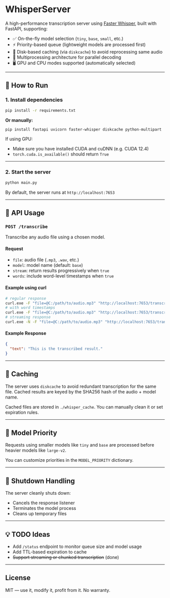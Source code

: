 # WhisperServer

A high-performance transcription server using [Faster Whisper](https://github.com/guillaumekln/faster-whisper), built with FastAPI, supporting:

- ✅ On-the-fly model selection (`tiny`, `base`, `small`, etc.)
- ⚡ Priority-based queue (lightweight models are processed first)
- 💾 Disk-based caching (via `diskcache`) to avoid reprocessing same audio
- 🧠 Multiprocessing architecture for parallel decoding
- 🖥️ GPU and CPU modes supported (automatically selected)

---

## 🚀 How to Run

### 1. Install dependencies

```bash
pip install -r requirements.txt
````

**Or manually:**

```bash
pip install fastapi uvicorn faster-whisper diskcache python-multipart
```

If using GPU:

* Make sure you have installed CUDA and cuDNN (e.g. CUDA 12.4)
* `torch.cuda.is_available()` should return `True`

---

### 2. Start the server

```bash
python main.py
```

By default, the server runs at `http://localhost:7653`

---

## 📡 API Usage

### `POST /transcribe`

Transcribe any audio file using a chosen model.

#### Request

* `file`: audio file (`.mp3`, `.wav`, etc.)
* `model`: model name (default: `base`)
* `stream`: return results progressively when `true`
* `words`: include word-level timestamps when `true`

#### Example using curl

```bash
# regular response
curl.exe -F "file=@C:/path/to/audio.mp3" "http://localhost:7653/transcribe?model=base"
# with word timestamps
curl.exe -F "file=@C:/path/to/audio.mp3" "http://localhost:7653/transcribe?model=base&words=true"
# streaming response
curl.exe -N -F "file=@C:/path/to/audio.mp3" "http://localhost:7653/transcribe?model=base&stream=true"
```

#### Example Response

```json
{
  "text": "This is the transcribed result."
}
```

---

## 🧠 Caching

The server uses `diskcache` to avoid redundant transcription for the same file. Cached results are keyed by the SHA256 hash of the audio + model name.

Cached files are stored in `./whisper_cache`. You can manually clean it or set expiration rules.

---

## 🔧 Model Priority

Requests using smaller models like `tiny` and `base` are processed before heavier models like `large-v2`.

You can customize priorities in the `MODEL_PRIORITY` dictionary.

---

## 🛑 Shutdown Handling

The server cleanly shuts down:

* Cancels the response listener
* Terminates the model process
* Cleans up temporary files

---

## 💡 TODO Ideas

* Add `/status` endpoint to monitor queue size and model usage
* Add TTL-based expiration to cache
* ~~Support streaming or chunked transcription~~ (done)

---

## License

MIT — use it, modify it, profit from it. No warranty.


